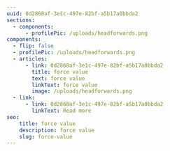 ```yaml
---
uuid: 0d2868af-3e1c-497e-82bf-a5b17a0bbda2
sections:
  - components:
      - profilePic: /uploads/headforwards.png
components:
  - flip: false
  - profilePic: /uploads/headforwards.png
  - articles:
      - link: 0d2868af-3e1c-497e-82bf-a5b17a0bbda2
        title: force value
        text: force value
        linkText: force value
        image: /uploads/headforwards.png
  - link:
      - link: 0d2868af-3e1c-497e-82bf-a5b17a0bbda2
        linkText: Read more
seo:
    title: force value
    description: force value
    slug: force-value
---
```

